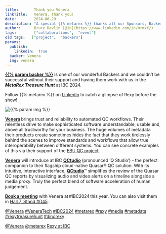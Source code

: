 ```yaml
---
title:       Thank you Venera
linkTitle:   Venera, thank you!
date:        2024-08-29
description: "A special {{% metarex %}} thanks all our Sponsors, Backers and Partners"
author:      Bruce Devlin [@in](https://www.linkedin.com/in/mrmxf/)
tags:        ["collaborations",  "event"]
old tags:   ["project",  "backers"]
params:
  publish:
    linkedin:  true
  backer: Venera
  img: venera
---
```


**[{{% param backer %}}][web]** is one of our wonderful Backers and we couldn’t be successful without their support and having them work with us in the ***MetaRex Treasure Hunt*** at IBC 2024.

Follow {{% metarex %}} on [LinkedIn][limrx] to catch a glimpse of Rexy before the show!

<img  class="ui centered bordered rounded image" src = "featured-{{% param img %}}.png" alt="{{% param img %}}">

**[Venera][web]** brings trust and reliability to automated QC workflows. Their relentless drive to make sophisticated software understandable, usable and, above all trustworthy for your business. The huge volumes of metadata their products create sometimes hides the fact that they work tirelessly behind the scenes to improve standards and workflows that allow true interoperability between different systems. You can see concrete examples of this via their support of the [EBU QC project][ebuqc].

**[Venera][web]** will introduce at IBC **[QCtudio][qc]** (pronounced ‘Q
Studio’) - the perfect companion to their flagship cloud-native Quasar® QC
solution. With its intuitive, interactive interface, **[QCtudio][qc]**™
simplifies the review of the Quasar QC reports by visualizing audio and video alerts on a timeline alongside a media proxy. Truly the perfect blend of software acceleration of human judgement.

**[Book a meeting][meet]** with Venera at #IBC2024 this year.  You can also visit them in [Hall 7, Stand #D45][7.D45].

[@Venera](https://www.linkedin.com/company/venera-technologies/)
[#VeneraTech](https://www.linkedin.com/search/results/all/?keywords=%23VeneraTech)
[#IBC2024](https://www.linkedin.com/search/results/all/?keywords=%23IBC2024)
[#metarex](https://www.linkedin.com/search/results/all/?keywords=%23metarex)
[#rexy](https://www.linkedin.com/search/results/all/?keywords=%23rexy)
[#media](https://www.linkedin.com/search/results/all/?keywords=%23media)
[#metadata](https://www.linkedin.com/search/results/all/?keywords=%23metadata)
[#rexytreasurehunt](https://www.linkedin.com/search/results/all/?keywords=%23rexytreasurehunt)
[#dinorexy](https://www.linkedin.com/search/results/all/?keywords=%23dinorexy)

<i class = "linkedin icon"></i>[@Venera](https://www.linkedin.com/company/venera-technologies/)
<i class = "linkedin icon"></i>[@metarex][limrx]
<i class = "linkedin icon"></i>[Rexy at IBC][lirxy]

[web]:    https://www.veneratech.com/
[qc]:     https://www.veneratech.com/qctudio/
[ebuqc]:  https://qc.ebu.io/
[meet]:   https://www.veneratech.com/ibc2024
[7.D45]:  https://ibc2024.mapyourshow.com/8_0/floorplan/?hallID=C&selectedBooth=7.D45

[limrx]:   https://uk.linkedin.com/company/metarex-media
[lirxy]:   https://www.linkedin.com/search/results/all/?keywords=%23ibc2024%20%23metarex%20%23rexy
[rxydraw]: https://ibc2024.mapyourshow.com/8_0/floorplan/?st=keyword&hallID=J&sv=V-NOVA&selectedBooth=14.AI03
[ths]:     https://auth.metarex.media/ui/registration
[thp]:     /project/treasure-hunt/
